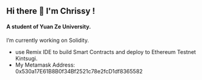 ## Hi there 👋   I'm Chrissy !
<!-- <h1 align="left">Hi there👋 I'm Chrissy !!</h1> -->
<!-- <h4 align="left">A student of Yuan Ze University.</h4> -->

#### A student of Yuan Ze University.<br>
I’m currently working on Solidity.
- use Remix IDE to build Smart Contracts and deploy to Ethereum Testnet Kintsugi.
- My Metamask Address: 0x530a17E61B8B0f34Bf2521c78e2fcD1df8365582
<!--
**Chrissy1209/Chrissy1209** is a ✨ _special_ ✨ repository because its `README.md` (this file) appears on your GitHub profile.

Here are some ideas to get you started:

- 🔭 I’m currently working on ...
- 🌱 I’m currently learning ...
- 👯 I’m looking to collaborate on ...
- 🤔 I’m looking for help with ...
- 💬 Ask me about ...
- 📫 How to reach me: ...
- 😄 Pronouns: ...
- ⚡ Fun fact: ...
-->
